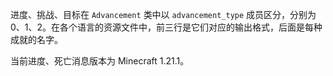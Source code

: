进度、挑战、目标在 `Advancement` 类中以 `advancement_type` 成员区分，分别为0、1、2。在各个语言的资源文件中，前三行是它们对应的输出格式，后面是每种成就的名字。

当前进度、死亡消息版本为 Minecraft 1.21.1。